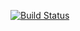 [![Build Status](https://travis-ci.org/crclark96/cisc361_project.svg?branch=master)](https://travis-ci.org/crclark96/cisc361_project)